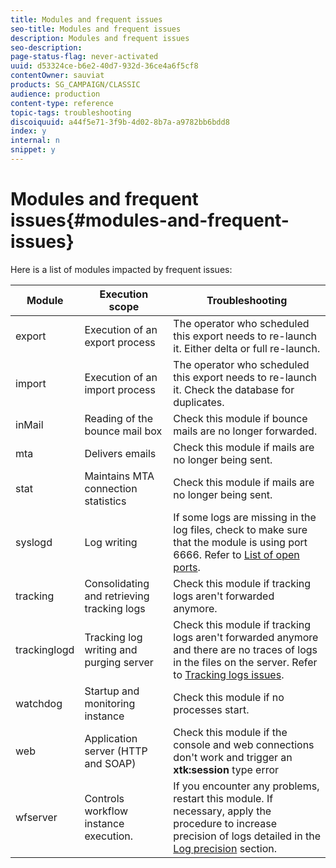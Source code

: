```yaml
---
title: Modules and frequent issues
seo-title: Modules and frequent issues
description: Modules and frequent issues
seo-description: 
page-status-flag: never-activated
uuid: d53324ce-b6e2-40d7-932d-36ce4a6f5cf8
contentOwner: sauviat
products: SG_CAMPAIGN/CLASSIC
audience: production
content-type: reference
topic-tags: troubleshooting
discoiquuid: a44f5e71-3f9b-4d02-8b7a-a9782bb6bdd8
index: y
internal: n
snippet: y
---
```


# Modules and frequent issues{#modules-and-frequent-issues}

Here is a list of modules impacted by frequent issues:

<table> 
 <thead> 
  <tr> 
   <th> Module </th> 
   <th> Execution scope </th> 
   <th> Troubleshooting </th> 
  </tr> 
 </thead> 
 <tbody> 
  <tr> 
   <td> export </td> 
   <td> Execution of an export process<br /> </td> 
   <td> The operator who scheduled this export needs to re-launch it. Either delta or full re-launch.<br /> </td> 
  </tr> 
  <tr> 
   <td> import </td> 
   <td> Execution of an import process<br /> </td> 
   <td> The operator who scheduled this export needs to re-launch it. Check the database for duplicates.<br /> </td> 
  </tr> 
  <tr> 
   <td> inMail </td> 
   <td> Reading of the bounce mail box<br /> </td> 
   <td> Check this module if bounce mails are no longer forwarded.<br /> </td> 
  </tr> 
  <tr> 
   <td> mta </td> 
   <td> Delivers emails<br /> </td> 
   <td> Check this module if mails are no longer being sent.<br /> </td> 
  </tr> 
  <tr> 
   <td> stat </td> 
   <td> Maintains MTA connection statistics<br /> </td> 
   <td> Check this module if mails are no longer being sent.<br /> </td> 
  </tr> 
  <tr> 
   <td> syslogd </td> 
   <td> Log writing<br /> </td> 
   <td> If some logs are missing in the log files, check to make sure that the module is using port 6666. Refer to <a href="https://helpx.adobe.com/campaign/standard/production/using/general-architecture.html#list-of-open-ports" target="_blank">List of open ports</a>.<br /> </td> 
  </tr> 
  <tr> 
   <td> tracking </td> 
   <td> Consolidating and retrieving tracking logs<br /> </td> 
   <td> Check this module if tracking logs aren't forwarded anymore.<br /> </td> 
  </tr> 
  <tr> 
   <td> trackinglogd </td> 
   <td> Tracking log writing and purging server<br /> </td> 
   <td> Check this module if tracking logs aren't forwarded anymore and there are no traces of logs in the files on the server. Refer to <a href="https://helpx.adobe.com/campaign/standard/production/using/tracking-logs-issues.html" target="_blank">Tracking logs issues</a>.<br /> </td> 
  </tr> 
  <tr> 
   <td> watchdog </td> 
   <td> Startup and monitoring instance<br /> </td> 
   <td> Check this module if no processes start.<br /> </td> 
  </tr> 
  <tr> 
   <td> web </td> 
   <td> Application server (HTTP and SOAP)<br /> </td> 
   <td> Check this module if the console and web connections don't work and trigger an <strong>xtk:session</strong> type error<br /> </td> 
  </tr> 
  <tr> 
   <td> wfserver </td> 
   <td> Controls workflow instance execution.<br /> </td> 
   <td> If you encounter any problems, restart this module. If necessary, apply the procedure to increase precision of logs detailed in the <a href="https://helpx.adobe.com/campaign/standard/production/using/log-precision.html" target="_blank">Log precision</a> section.<br /> </td> 
  </tr> 
 </tbody> 
</table>

